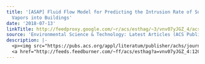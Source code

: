 ```yaml
---
title: '[ASAP] Fluid Flow Model for Predicting the Intrusion Rate of Subsurface Contaminant
  Vapors into Buildings'
date: '2018-07-13'
linkTitle: http://feedproxy.google.com/~r/acs/esthag/~3/vnv07yJGZ_4/acs.est.8b01106
source: 'Environmental Science & Technology: Latest Articles (ACS Publications)'
description: |-
  <p><img src="https://pubs.acs.org/appl/literatum/publisher/achs/journals/content/esthag/0/esthag.ahead-of-print/acs.est.8b01106/20180713/images/medium/es-2018-01106w_0004.gif" alt="TOC Graphic"/></p><div><cite>Environmental Science & Technology</cite></div><div>DOI: 10.1021/acs.est.8b01106</div><div class="feedflare">
  <a href="http://feeds.feedburner.com/~ff/acs/esthag?a=vnv07yJGZ_4:12C5TseCslA:yIl2AUoC8zA"><img src="http://feeds.feedburner.com/~ff/acs/esthag?d=yIl2AUoC8zA" border="0"></img></a>
---
```

